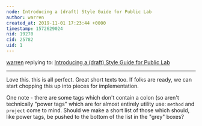 ```yaml
---
node: Introducing a (draft) Style Guide for Public Lab
author: warren
created_at: 2019-11-01 17:23:44 +0000
timestamp: 1572629024
nid: 19270
cid: 25782
uid: 1
---
```




[warren](../profile/warren) replying to: [Introducing a (draft) Style Guide for Public Lab](../notes/warren/05-07-2019/introducing-a-draft-style-guide-for-public-lab)

----
Love this. this is all perfect. Great short texts too. If folks are ready, we can start chopping this up into pieces for implementation.

One note - there are some tags which don't contain a colon (so aren't technically "power tags" which are for almost entirely utility use: `method` and `project` come to mind. Should we make a short list of those which should, like power tags, be pushed to the bottom of the list in the "grey" boxes?